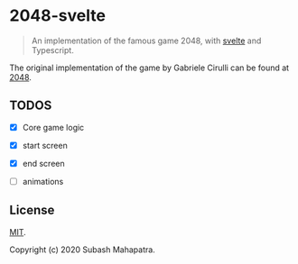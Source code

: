 # 2048-svelte

>An implementation of the famous game 2048, with [svelte](https://svelte.dev/) and Typescript.

The original implementation of the game by Gabriele Cirulli can be found at [2048](https://github.com/gabrielecirulli/2048).
## TODOS
- [x] Core game logic
- [x] start screen
- [x] end screen
- [ ] animations


## License
[MIT](https://github.com/subashmp/2048-svelte/blob/master/LICENSE).

Copyright (c) 2020 Subash Mahapatra.
